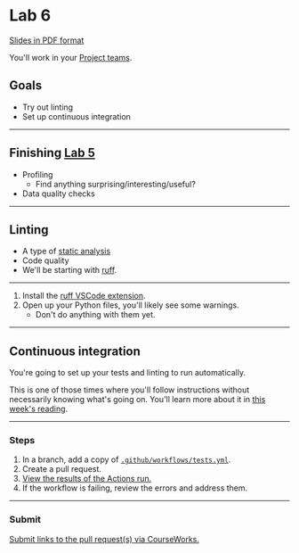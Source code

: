# Lab 6

[Slides in PDF format](https://github.com/advanced-computing/lab_examples/blob/main/lab_06_slides/lab_06.pdf)

You'll work in your [Project teams](../docs/project_teams.csv).

## Goals

- Try out linting
- Set up continuous integration

---

## Finishing [Lab 5](lab_05.md)

- Profiling
  - Find anything surprising/interesting/useful?
- Data quality checks

---

## Linting

- A type of [static analysis](https://en.wikipedia.org/wiki/Static_program_analysis)
- Code quality
- We'll be starting with [ruff](https://docs.astral.sh/ruff/).

---

1. Install the [ruff VSCode extension](https://marketplace.visualstudio.com/items?itemName=charliermarsh.ruff).
1. Open up your Python files, you'll likely see some warnings.
   - Don't do anything with them yet.

---

## Continuous integration

You're going to set up your tests and linting to run automatically.

This is one of those times where you'll follow instructions without necessarily knowing what's going on. You'll learn more about it in [this week's reading](../readings/week_07.md#readings).

---

### Steps

1. In a branch, add a copy of [`.github/workflows/tests.yml`](../.github/workflows/tests.yml).
1. Create a pull request.
1. [View the results of the Actions run.](https://docs.github.com/en/actions/writing-workflows/quickstart#viewing-your-workflow-results)
1. If the workflow is failing, review the errors and address them.

---

### Submit

[Submit links to the pull request(s) via CourseWorks.](https://courseworks2.columbia.edu/courses/210480/assignments)
